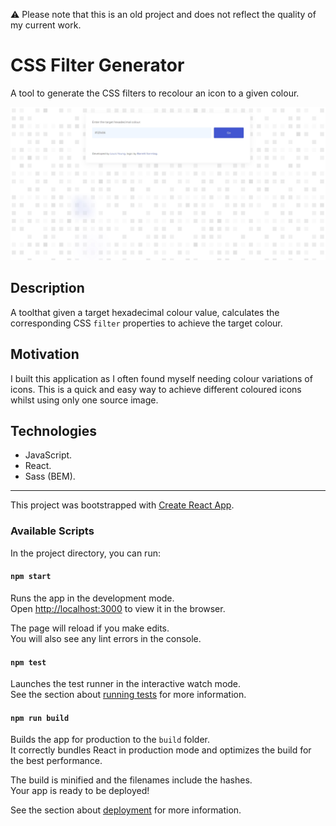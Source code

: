 ⚠️ Please note that this is an old project and does not reflect the quality of my current work.

# CSS Filter Generator

A tool to generate the CSS filters to recolour an icon to a given colour.

![CSS Filter Generator](documentation/css-filter-generator.jpg)

## Description

A toolthat given a target hexadecimal colour value, calculates the corresponding CSS `filter` properties to achieve the target colour.

## Motivation

I built this application as I often found myself needing colour variations of icons. This is a quick and easy way to achieve different coloured icons whilst using only one source image.

## Technologies

- JavaScript.
- React.
- Sass (BEM).

---

This project was bootstrapped with [Create React App](https://github.com/facebook/create-react-app).

### Available Scripts

In the project directory, you can run:

#### `npm start`

Runs the app in the development mode.\
Open [http://localhost:3000](http://localhost:3000) to view it in the browser.

The page will reload if you make edits.\
You will also see any lint errors in the console.

#### `npm test`

Launches the test runner in the interactive watch mode.\
See the section about [running tests](https://facebook.github.io/create-react-app/docs/running-tests) for more information.

#### `npm run build`

Builds the app for production to the `build` folder.\
It correctly bundles React in production mode and optimizes the build for the best performance.

The build is minified and the filenames include the hashes.\
Your app is ready to be deployed!

See the section about [deployment](https://facebook.github.io/create-react-app/docs/deployment) for more information.
